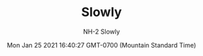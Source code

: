 ---
category: "wall_covering"
date: "Mon Jan 25 2021 16:40:27 GMT-0700 (Mountain Standard Time)"
description: "null"
designer: "Niki Hare"
href: "https://www.areaenvironments.com/niki-hare"
image_primary: "./img/Slowly+art.jpg"
image_secondary: "./img/nh+slowly+interior.jpg"
image_thumb: "./img/Niki+Hare.png"
manufacturer: "Area Environments"
slug: "/manufacturers/area_environments/wall_covering/slowly"
subtitle: "NH-2  Slowly"
tags:
  - "area_environments"
  - "wall_covering"
title: "Slowly"
---